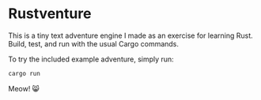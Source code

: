 # Rustventure

This is a tiny text adventure engine I made as an exercise for
learning Rust. Build, test, and run with the usual Cargo commands.

To try the included example adventure, simply run:

```sh
cargo run
```

Meow! 😸
